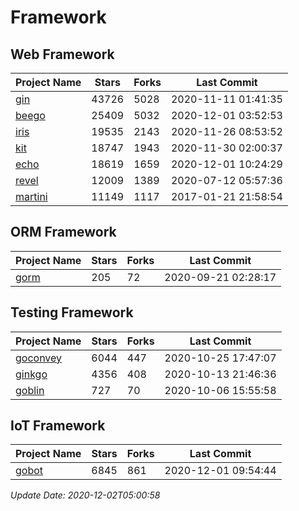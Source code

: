 # Framework

## Web Framework
| Project Name | Stars | Forks | Last Commit |
| ------------ | ----- | ----- | ----------- |
| [gin](https://github.com/gin-gonic/gin) | 43726 | 5028 | 2020-11-11 01:41:35 |
| [beego](https://github.com/astaxie/beego) | 25409 | 5032 | 2020-12-01 03:52:53 |
| [iris](https://github.com/kataras/iris) | 19535 | 2143 | 2020-11-26 08:53:52 |
| [kit](https://github.com/go-kit/kit) | 18747 | 1943 | 2020-11-30 02:00:37 |
| [echo](https://github.com/labstack/echo) | 18619 | 1659 | 2020-12-01 10:24:29 |
| [revel](https://github.com/revel/revel) | 12009 | 1389 | 2020-07-12 05:57:36 |
| [martini](https://github.com/go-martini/martini) | 11149 | 1117 | 2017-01-21 21:58:54 |

## ORM Framework
| Project Name | Stars | Forks | Last Commit |
| ------------ | ----- | ----- | ----------- |
| [gorm](https://github.com/jinzhu/gorm) | 205 | 72 | 2020-09-21 02:28:17 |

## Testing Framework
| Project Name | Stars | Forks | Last Commit |
| ------------ | ----- | ----- | ----------- |
| [goconvey](https://github.com/smartystreets/goconvey) | 6044 | 447 | 2020-10-25 17:47:07 |
| [ginkgo](https://github.com/onsi/ginkgo) | 4356 | 408 | 2020-10-13 21:46:36 |
| [goblin](https://github.com/franela/goblin) | 727 | 70 | 2020-10-06 15:55:58 |

## IoT Framework
| Project Name | Stars | Forks | Last Commit |
| ------------ | ----- | ----- | ----------- |
| [gobot](https://github.com/hybridgroup/gobot) | 6845 | 861 | 2020-12-01 09:54:44 |

*Update Date: 2020-12-02T05:00:58*